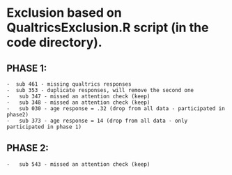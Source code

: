 # Exclusion based on QualtricsExclusion.R script (in the code directory).

## PHASE 1:
	-  sub 461 - missing qualtrics responses
	-  sub 353 - duplicate responses, will remove the second one
	-   sub 347 - missed an attention check (keep)
	-   sub 348 - missed an attention check (keep)
	-   sub 030 - age response = .32 (drop from all data - participated in phase2)
	-   sub 373 - age response = 14 (drop from all data - only participated in phase 1)

## PHASE 2:
	-   sub 543 - missed an attention check (keep)
